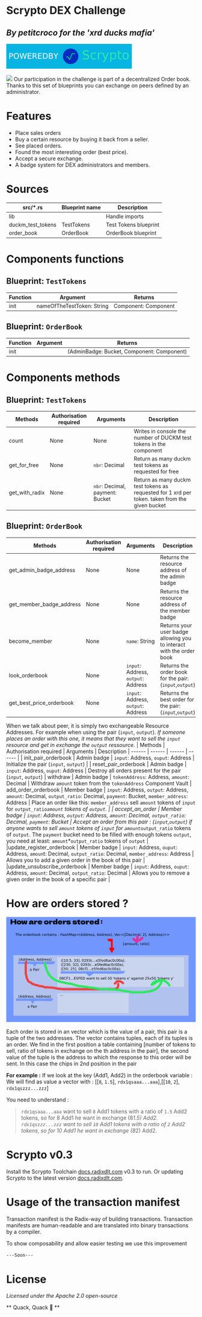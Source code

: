 # Scrypto DEX Challenge
## _By petitcroco for the 'xrd ducks mafia'_

[![N|Scrypto](dTxpPi9lDf.svg)](https://www.radixdlt.com/post/scrypto-v0-3-released)

<img src="https://cdn.discordapp.com/attachments/900022149153161286/938773880120705084/loader3.png" width="200">
Our participation in the challenge is part of a decentralized Order book. Thanks to this set of blueprints you can exchange on peers defined by an administrator.


# Features
- Place sales orders
- Buy a certain resource by buying it back from a seller.
- See placed orders.
- Found the most interesting order (best price).
- Accept a secure exchange.
- A badge system for DEX administrators and members.

# Sources
| src/*.rs | Blueprint name | Description |
| ------ | ------ | ------ |
| lib |  | Handle imports |
| duckm_test_tokens | TestTokens | Test Tokens blueprint |
| order_book | OrderBook | OrderBook blueprint |


# Components functions
## Blueprint: `TestTokens`
| Function | Argument | Returns
| ------ | ------ | ------ |
| init | nameOfTheTestToken: String | Component: Component

## Blueprint: `OrderBook`
| Function | Argument | Returns
| ------ | ------ | ------ |
| init | | (AdminBadge: Bucket, Component: Component)


# Components methods
## Blueprint: `TestTokens`
| Methods | Authorisation required | Arguments | Description
| ------ | ------ | ------ | ------ |
| count | None | None | Writes in console the number of DUCKM test tokens in the component | 
| get_for_free | None | `nbr`: Decimal | Return as many duckm test tokens as requested for free
| get_with_radix | None | `nbr`: Decimal, payment: Bucket  | Return as many duckm test tokens as requested for 1 xrd per token. taken from the given bucket

## Blueprint: `OrderBook`
| Methods | Authorisation required | Arguments | Description
| ------ | ------ | ------ | ------ |
| get_admin_badge_address | None | None | Returns the resource address of the admin badge |
| get_member_badge_address | None | None | Returns the resource address of the member badge
| become_member | None | `name`: String  | Returns your user badge allowing you to interact with the order book
| look_orderbook | None | `input`: Address, `output`: Address | Returns the order book for the pair: (`input`,`output`)  |
| get_best_price_orderbook | None | `input`: Address, `output`: Address | Returns the best order for the pair: (`input`,`output`)  |

When we talk about peer, it is simply two exchangeable Resource Addresses. For example when using the pair (`input`, `output`). *If someone places an order with this one, it means that they want to sell the `input` resource and get in exchange the `output` ressource.*
| Methods | Authorisation required | Arguments | Description
| ------ | ------ | ------ | ------ |
| init_pair_orderbook | Admin badge | `input`: Address, `ouput`: Address | Initialize the pair (`input`, `output`) |
| reset_pair_orderbook | Admin badge | `input`: Address, `ouput`: Address | Destroy all orders present for the pair (`input`, `output`)
| withdraw | Admin badge | `tokenAddress`: Address, `amount`: Decimal | Withdraw `amount` token from the `tokenAddress` Component Vault
| add_order_orderbook | Member badge | `input`: Address, `output`: Address, `amount`: Decimal, `output_ratio`: Decimal, `payment`: Bucket, `member_address`: Address | Place an order like this: `member_address` sell `amount` tokens of `input` for `output_ratio`*`amount` tokens of `output`.  |
| accept_an_order | Member badge | `input`: Address, `output`: Address, `amount`: Decimal, `output_ratio`: Decimal, `payment`: Bucket | Accept an order from this pair : (`input`,`output`) if anyone wants to sell `amount` tokens of `input` for `amount`*`output_ratio` tokens of `output`. The `payment` bucket need to be filled with enough tokens `output`, you need at least: `amount`\*`output_ratio` tokens of `output`  |
|update_register_orderbook | Member badge | `input`: Address, `ouput`: Address, `amoun`t: Decimal, `output_ratio`: Decimal, `member_address`: Address | Allows you to add a given order in the book of this pair |
|update_unsubscribe_orderbook | Member badge | `input`: Address, `ouput`: Address, `amount`: Decimal, `output_ratio`: Decimal | Allows you to remove a given order in the book of a specific pair |

# How are orders stored ?

![alt text](stored_orders.png)

Each order is stored in an vector which is the value of a pair, this pair is a tuple of the two addresses. The vector contains tuples, each of its tuples is an order. We find in the first position a table containing [number of tokens to sell, ratio of tokens in exchange on the th address in the pair], the second value of the tuple is the address to which the response to this order will be sent. In this case the chips in 2nd position in the pair

__For example :__
If we look at the key (Add1, Add2) in the orderbook variable :
We will find as value a vector with : [[`8`, `1.5`], `rdx1qsaaa...aaa`],[[`10`, `2`], `rdx1qszzz...zzz`]

You need to understand :
> `rdx1qsaaa...aaa` want to sell `8` Add1 tokens with a ratio of `1.5` Add2 tokens, so for 8 Add1 he want in exchange (8*1.5) Add2.
> `rdx1qszzz...zzz` want to sell `10` Add1 tokens with a ratio of `2` Add2 tokens, so for 10 Add1 he want in exchange (8*2) Add2.
# Scrypto v0.3
Install the Scrypto Toolchain [docs.radixdlt.com](https://docs.radixdlt.com/main/scrypto/getting-started/install-scrypto.html) v0.3 to run. Or updating Scrypto to the latest version [docs.radixdlt.com](https://docs.radixdlt.com/main/scrypto/getting-started/updating-scrypto.html).
 
# Usage of the transaction manifest

Transaction manifest is the Radix-way of building transactions. Transaction manifests are human-readable and are translated into binary transactions by a compiler.

To show composability and allow easier testing we use this improvement

```sh
---Soon---
```

# License

*Licensed under the Apache 2.0 open-source*

** Quack, Quack 🦆 **
